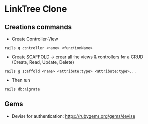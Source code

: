 # LinkTree Clone

## Creations commands

- Create Controller-View

```
rails g controller <name> <functionName>
```

- Create SCAFFOLD -> crear all the views & controllers for a CRUD (Create, Read, Update, Delete)

```
rails g scaffold <name> <attribute:type> <attribute:type>...
```

- Then run

```
rails db:migrate
```

## Gems

- Devise for authentication: https://rubygems.org/gems/devise
